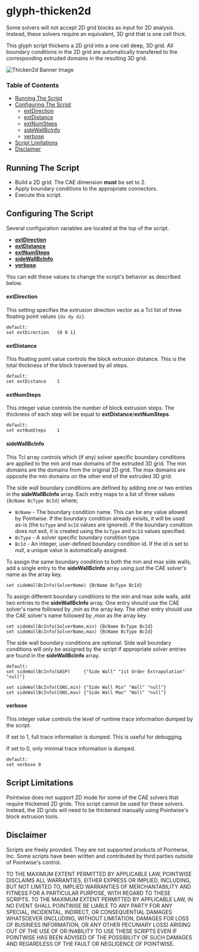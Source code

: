 # glyph-thicken2d
Some solvers will not accept 2D grid blocks as input for 2D analysis. Instead, these solvers require an equivalent, 3D grid that is one cell thick.

This glyph script thickens a 2D grid into a one cell deep, 3D grid. All boundary conditions in the 2D grid are automatically transfered to the corresponding extruded domains in the resulting 3D grid.

![Thicken2d Banner Image](../master/images/banner.png  "thicken2d banner Image")


### Table of Contents
* [Running The Script](#running-the-script)
* [Configuring The Script](#configuring-the-script)
    * [extDirection](#extdirection)
    * [extDistance](#extdistance)
    * [extNumSteps](#extnumsteps)
    * [sideWallBcInfo](#sidewallbcinfo)
    * [verbose](#verbose)
* [Script Limitations](#script-limitations)
* [Disclaimer](#disclaimer)


## Running The Script

* Build a 2D grid. The CAE dimension **must** be set to 2.
* Apply boundary conditions to the appropriate connectors.
* Execute this script.


## Configuring The Script

Several configuration variables are located at the top of the script.
* [**extDirection**](#extdirection)
* [**extDistance**](#extdistance)
* [**extNumSteps**](#extnumsteps)
* [**sideWallBcInfo**](#sidewallbcinfo)
* [**verbose**](#verbose)

You can edit these values to change the script's behavior as described below.

#### **extDirection**
This setting specifies the extrusion direction vector as a Tcl list of three floating point values `{dx dy dz}`.

    default:
    set extDirection   {0 0 1}

#### **extDistance**
This floating point value controls the block extrusion distance. This is the total thickness of the block traversed by all steps.

    default:
    set extDistance    1

#### **extNumSteps**
This integer value controls the number of block extrusion steps. The thickness of each step will be equal to **extDistance**/**extNumSteps**.

    default:
    set extNumSteps    1

#### **sideWallBcInfo**
This Tcl array controls which (if any) solver specific boundary conditions are applied to the min and max domains of the extruded 3D grid. The min domains are the domains from the original 2D grid. The max domains are opposite the min domains on the other end of the extruded 3D grid.

The side wall boundary conditions are defined by adding one or two entries in the **sideWallBcInfo** array. Each entry maps to a list of three values `{BcName BcType BcId}` where;
* `BcName` - The boundary condition name. This can be any value allowed by Pointwise. If the boundary condition already exisits, it will be used as-is (the `bcType` and `bcId` values are ignored). If the boundary condition does not exit, it is created using the `bcType` and `bcId` values specified.
* `BcType` - A solver specific boundary condition type.
* `BcId` - An integer, user-defined boundary condition id. If the id is set to *null*, a unique value is automatically assigned.

To assign the same boundary condition to both the min and max side walls, add a single entry to the **sideWallBcInfo** array using just the CAE solver's name as the array key.

    set sideWallBcInfo(SolverName) {BcName BcType BcId}

To assign different boundary conditions to the min and max side walls, add two entries to the **sideWallBcInfo** array. One entry should use the CAE solver's name followed by *,min* as the array key. The other entry should use the CAE solver's name followed by *,max* as the array key.

    set sideWallBcInfo(SolverName,min) {BcName BcType BcId}
    set sideWallBcInfo(SolverName,max) {BcName BcType BcId}

The side wall boundary conditions are optional. Side wall boundary conditions will only be assigned by the script if appropriate solver entries are found in the **sideWallBcInfo** array.

    default:
    set sideWallBcInfo(GASP)     {"Side Wall" "1st Order Extrapolation" "null"}

    set sideWallBcInfo(CGNS,min) {"Side Wall Min" "Wall" "null"}
    set sideWallBcInfo(CGNS,max) {"Side Wall Max" "Wall" "null"}

#### **verbose**
This integer value controls the level of runtime trace information dumped by the script.

If set to 1, full trace information is dumped. This is useful for debugging.

If set to 0, only minimal trace information is dumped.

    default:
    set verbose 0


## Script Limitations

Pointwise does not support 2D mode for some of the CAE solvers that require thickened 2D grids. This script cannot be used for these solvers. Instead, the 2D grids will need to be thickened manually using Pointwise's block extrusion tools.


## Disclaimer
Scripts are freely provided. They are not supported products of
Pointwise, Inc. Some scripts have been written and contributed by third
parties outside of Pointwise's control.

TO THE MAXIMUM EXTENT PERMITTED BY APPLICABLE LAW, POINTWISE DISCLAIMS
ALL WARRANTIES, EITHER EXPRESS OR IMPLIED, INCLUDING, BUT NOT LIMITED
TO, IMPLIED WARRANTIES OF MERCHANTABILITY AND FITNESS FOR A PARTICULAR
PURPOSE, WITH REGARD TO THESE SCRIPTS. TO THE MAXIMUM EXTENT PERMITTED
BY APPLICABLE LAW, IN NO EVENT SHALL POINTWISE BE LIABLE TO ANY PARTY
FOR ANY SPECIAL, INCIDENTAL, INDIRECT, OR CONSEQUENTIAL DAMAGES
WHATSOEVER (INCLUDING, WITHOUT LIMITATION, DAMAGES FOR LOSS OF BUSINESS
INFORMATION, OR ANY OTHER PECUNIARY LOSS) ARISING OUT OF THE USE OF OR
INABILITY TO USE THESE SCRIPTS EVEN IF POINTWISE HAS BEEN ADVISED OF THE
POSSIBILITY OF SUCH DAMAGES AND REGARDLESS OF THE FAULT OR NEGLIGENCE OF
POINTWISE.
